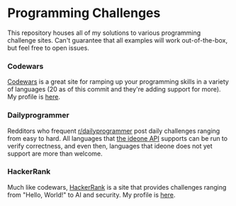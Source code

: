 # Programming Challenges

This repository houses all of my solutions to various programming challenge sites. Can't
guarantee that all examples will work out-of-the-box, but feel free to open issues.

### Codewars
[Codewars][codewars] is a great site for ramping up your programming skills in a variety of
languages (20 as of this commit and they're adding support for more). My profile is
[here][codewars profile].

### Dailyprogrammer
Redditors who frequent [r/dailyprogrammer][dailyprogrammer] post daily challenges ranging
from easy to hard. All languages that [the ideone API][ideone] supports can be run to verify
correctness, and even then, languages that ideone does not yet support are more than welcome.

### HackerRank
Much like codewars, [HackerRank][hackerrank] is a site that provides challenges ranging from
"Hello, World!" to AI and security. My profile is [here][hackerrank profile].



[codewars]: https://www.codewars.com
[codewars profile]: https://www.codewars.com/users/KevOrr

[dailyprogrammer]: https://www.reddit.com/r/dailyprogrammer/

[hackerrank]: https://www.hackerrank.com/
[hackerrank profile]: https://www.hackerrank.com/kevinorr54

[ideone]: http://ideone.com/
